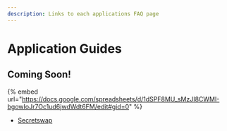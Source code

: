 ```yaml
---
description: Links to each applications FAQ page
---
```


# Application Guides

## Coming Soon!

{% embed url="https://docs.google.com/spreadsheets/d/1dSPF8MU_sMzJI8CWMI-bgowIoJr7Oc1ud6jwdWdt6FM/edit#gid=0" %}

* [Secretswap](https://secretswap.net/faq)
